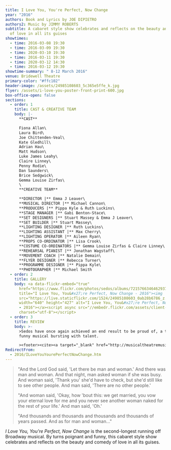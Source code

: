 ```yaml
---
title: I Love You, You're Perfect, Now Change
year: "2016"
authors: Book and Lyrics by JOE DIPIETRO
authors2: Music by JIMMY ROBERTS
subtitle: A cabaret style show celebrates and reflects on the beauty and comedy
  of love in all its guises
showtimes:
  - time: 2016-03-08 19:30
  - time: 2016-03-09 19:30
  - time: 2020-03-10 19:30
  - time: 2016-03-11 19:30
  - time: 2020-03-12 14:30
  - time: 2016-03-12 19:30
showtime-summary: " 8-12 March 2016"
venue: Bridewell Theatre
primary-color: "#ffc102"
header-image: /assets/24985108603_5c365e5ffe_k.jpg
flyer: /assets/i-love-you-poster-front-print-600.jpg
box-office-open: false
sections:
  - order: 1
    title: CAST & CREATIVE TEAM
    body: |-
      **CAST**

      Fiona Allan\
      Laura Bird\
      Joe Chittenden-Veal\
      Kate Gledhill\
      Adrian Hau\
      Matt Hudson\
      Luke James Leahy\
      Claire Linney\
      Penny Rodie\
      Dan Saunders\
      Brice Sedgwick\
      Gemma Louise Zirfas\
      \
      **CREATIVE TEAM**

      **DIRECTOR |** Emma J Leaver\
      **MUSICAL DIRECTOR |** Michael Cannon\
      **PRODUCERS |** Pippa Kyle & Ruth Luckins\
      **STAGE MANAGER |** Gabi Benton-Stace\
      **SET DESIGNERS |** Stuart Massey & Emma J Leaver\
      **SET BUILDER |** Stuart Massey\
      **LIGHTING DESIGNER |** Ruth Luckins\
      **LIGHTING ASSISTANT |** Max Cherry\
      **LIGHTING OPERATOR |** Aileen Ryan\
      **PROPS CO-ORDINATOR |** Lisa Crook\
      **COSTUME CO-ORDINATORS |** Gemma Louise Zirfas & Claire Linney\
      **REHEARSAL PIANIST |** Jonathan Wagstaff\
      **MOVEMENT COACH |** Natalie Demain\
      **FLYER DESIGNER |** Rebecca Turner\
      **PROGRAMME DESIGNER |** Pippa Kyle\
      **PHOTOGRAPHER |** Michael Smith
  - order: 2
    title: GALLERY
    body: <a data-flickr-embed="true"
      href="https://www.flickr.com/photos/sedos/albums/72157663464629379"
      title="I Love You, You&#x27;re Perfect, Now Change - 2016"><img
      src="https://live.staticflickr.com/1524/24985108603_0ab28b6786_z.jpg"
      width="640" height="427" alt="I Love You, You&#x27;re Perfect, Now Change
      - 2016"></a><script async src="//embedr.flickr.com/assets/client-code.js"
      charset="utf-8"></script>
  - order: 3
    title: REVIEW
    body: >-
      >Sedos have once again achieved an end result to be proud of, a truthful,
      funny musical bursting with talent.

      ><footer><cite><a target="_blank" href="http://musicaltheatremusings.co.uk/love-you">I Love You, You’re Perfect, Now Change, 2016, Musical Theatre Musings</a></cite></footer>
RedirectFrom:
  - 2016/ILoveYouYourePerfectNowChange.htm
---
```

> "And the Lord God said, 'Let there be man and woman.' And there was man and woman. And that night, man asked woman if she was busy. And woman said, 'Thank you' she'd have to check, but she'd still like to see other people. And man said, 'There are no other people.'
>
> "And woman said, 'Okay, how 'bout this: we get married, you vow your eternal love for me and you never see another woman naked for the rest of your life.' And man said, 'Oh.'
>
> "And thousands and thousands and thousands and thousands of years passed. And as for man and woman…"

*I Love You, You're Perfect, Now Change* is the second-longest running off Broadway musical. By turns poignant and funny, this cabaret style show celebrates and reflects on the beauty and comedy of love in all its guises.